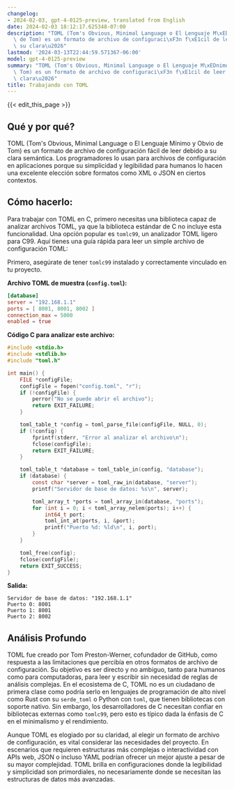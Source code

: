 ```yaml
---
changelog:
- 2024-02-03, gpt-4-0125-preview, translated from English
date: 2024-02-03 18:12:17.625348-07:00
description: "TOML (Tom's Obvious, Minimal Language o El Lenguaje M\xEDnimo y Obvio\
  \ de Tom) es un formato de archivo de configuraci\xF3n f\xE1cil de leer debido a\
  \ su clara\u2026"
lastmod: '2024-03-13T22:44:59.571367-06:00'
model: gpt-4-0125-preview
summary: "TOML (Tom's Obvious, Minimal Language o El Lenguaje M\xEDnimo y Obvio de\
  \ Tom) es un formato de archivo de configuraci\xF3n f\xE1cil de leer debido a su\
  \ clara\u2026"
title: Trabajando con TOML
---
```


{{< edit_this_page >}}

## Qué y por qué?

TOML (Tom's Obvious, Minimal Language o El Lenguaje Mínimo y Obvio de Tom) es un formato de archivo de configuración fácil de leer debido a su clara semántica. Los programadores lo usan para archivos de configuración en aplicaciones porque su simplicidad y legibilidad para humanos lo hacen una excelente elección sobre formatos como XML o JSON en ciertos contextos.

## Cómo hacerlo:

Para trabajar con TOML en C, primero necesitas una biblioteca capaz de analizar archivos TOML, ya que la biblioteca estándar de C no incluye esta funcionalidad. Una opción popular es `tomlc99`, un analizador TOML ligero para C99. Aquí tienes una guía rápida para leer un simple archivo de configuración TOML:

Primero, asegúrate de tener `tomlc99` instalado y correctamente vinculado en tu proyecto.

**Archivo TOML de muestra (`config.toml`):**
```toml
[database]
server = "192.168.1.1"
ports = [ 8001, 8001, 8002 ]
connection_max = 5000
enabled = true
```

**Código C para analizar este archivo:**

```c
#include <stdio.h>
#include <stdlib.h>
#include "toml.h"

int main() {
    FILE *configFile;
    configFile = fopen("config.toml", "r");
    if (!configFile) {
        perror("No se puede abrir el archivo");
        return EXIT_FAILURE;
    }

    toml_table_t *config = toml_parse_file(configFile, NULL, 0);
    if (!config) {
        fprintf(stderr, "Error al analizar el archivo\n");
        fclose(configFile);
        return EXIT_FAILURE;
    }

    toml_table_t *database = toml_table_in(config, "database");
    if (database) {
        const char *server = toml_raw_in(database, "server");
        printf("Servidor de base de datos: %s\n", server);

        toml_array_t *ports = toml_array_in(database, "ports");
        for (int i = 0; i < toml_array_nelem(ports); i++) {
            int64_t port;
            toml_int_at(ports, i, &port);
            printf("Puerto %d: %ld\n", i, port);
        }
    }

    toml_free(config);
    fclose(configFile);
    return EXIT_SUCCESS;
}
```

**Salida:**
```
Servidor de base de datos: "192.168.1.1"
Puerto 0: 8001
Puerto 1: 8001
Puerto 2: 8002
```

## Análisis Profundo

TOML fue creado por Tom Preston-Werner, cofundador de GitHub, como respuesta a las limitaciones que percibía en otros formatos de archivo de configuración. Su objetivo es ser directo y no ambiguo, tanto para humanos como para computadoras, para leer y escribir sin necesidad de reglas de análisis complejas. En el ecosistema de C, TOML no es un ciudadano de primera clase como podría serlo en lenguajes de programación de alto nivel como Rust con su `serde_toml` o Python con `toml`, que tienen bibliotecas con soporte nativo. Sin embargo, los desarrolladores de C necesitan confiar en bibliotecas externas como `tomlc99`, pero esto es típico dada la énfasis de C en el minimalismo y el rendimiento.

Aunque TOML es elogiado por su claridad, al elegir un formato de archivo de configuración, es vital considerar las necesidades del proyecto. En escenarios que requieren estructuras más complejas o interactividad con APIs web, JSON o incluso YAML podrían ofrecer un mejor ajuste a pesar de su mayor complejidad. TOML brilla en configuraciones donde la legibilidad y simplicidad son primordiales, no necesariamente donde se necesitan las estructuras de datos más avanzadas.
